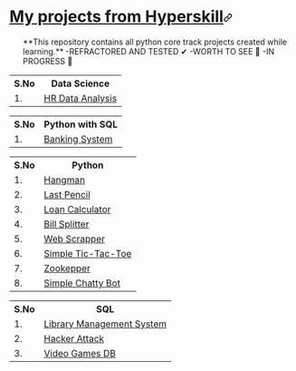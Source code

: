<html lang="en">
<head>
</head>
<body>
<h1 tabindex="-1" id="user-content-what-is-hyperskill-" dir="auto"><a class="heading-link" href="#what-is-hyperskill-">My projects from Hyperskill<svg class="octicon octicon-link" viewBox="0 0 16 16" version="1.1" width="16" height="16" aria-hidden="true"><path d="m7.775 3.275 1.25-1.25a3.5 3.5 0 1 1 4.95 4.95l-2.5 2.5a3.5 3.5 0 0 1-4.95 0 .751.751 0 0 1 .018-1.042.751.751 0 0 1 1.042-.018 1.998 1.998 0 0 0 2.83 0l2.5-2.5a2.002 2.002 0 0 0-2.83-2.83l-1.25 1.25a.751.751 0 0 1-1.042-.018.751.751 0 0 1-.018-1.042Zm-4.69 9.64a1.998 1.998 0 0 0 2.83 0l1.25-1.25a.751.751 0 0 1 1.042.018.751.751 0 0 1 .018 1.042l-1.25 1.25a3.5 3.5 0 1 1-4.95-4.95l2.5-2.5a3.5 3.5 0 0 1 4.95 0 .751.751 0 0 1-.018 1.042.751.751 0 0 1-1.042.018 1.998 1.998 0 0 0-2.83 0l-2.5 2.5a1.998 1.998 0 0 0 0 2.83Z"></path></svg></a></h1>
<ul dir="auto">
**This repository contains all python core track projects created while learning.**
    -REFRACTORED AND TESTED ✔
    -WORTH TO SEE 💎
    -IN PROGRESS 🚧
</ul>
</tbody></table>
  <table>
  <tbody><tr>
    <th>S.No</th>
    <th>Data Science</th>
  </tr>
  <tr>
    <td>1.</td>
    <td><a href="https://github.com/Brzydok/Hyperskill.org/tree/main/Data_Science/HR">HR Data Analysis</a></td>
  </tr>
</tbody></table>
<table>
  <tbody><tr>
    <th>S.No</th>
    <th>Python with SQL</th>
  </tr>
  <tr>
    <td>1.</td>
    <td><a href="https://github.com/Brzydok/Hyperskill.org/tree/main/Python/Simple_Bank">Banking System</a></td>
  </tr>
  </tbody></table>
<table>
  <tbody><tr>
    <th>S.No</th>
    <th>Python</th>
  </tr>
  <tr>
    <td>1.</td>
    <td><a href="https://github.com/Brzydok/Hyperskill.org/tree/main/Python/Hangman">Hangman</a></td>
  </tr>
  <tr>
    <td>2.</td>
    <td><a href="https://github.com/Brzydok/Hyperskill.org/tree/main/Python/Last_Pensil">Last Pencil</a></td>
  </tr>
  <tr>
    <td>3.</td>
     <td><a href="https://github.com/Brzydok/Hyperskill.org/tree/main/Python/Loan_Calculator">Loan Calculator</a></td>
  </tr>
  <tr>
    <td>4.</td>  
    <td><a href="https://github.com/Brzydok/Hyperskill.org/tree/main/Python/Bill_Splitter">Bill Splitter</a></td>
  </tr>
  <tr>
    <td>5.</td>
   <td><a href="https://github.com/Brzydok/Hyperskill.org/tree/main/Python/Web_scrapper">Web Scrapper</a></td>
  </tr>
  <tr>
    <td>6.</td>
    <td><a href="https://github.com/Brzydok/Hyperskill.org/tree/main/Python/Tic-Tac-Toe">Simple Tic-Tac-Toe</a></td>
  </tr>
  <tr>
    <td>7.</td>
    <td><a href="https://github.com/Brzydok/Hyperskill.org/tree/main/Python/Zoo">Zookepper</a></td>
  </tr>
  <tr>
    <td>8.</td>
    <td><a href="https://github.com/Brzydok/Hyperskill.org/tree/main/Python/Simple_Bot">Simple Chatty Bot</a></td>
  </tr>
</tbody></table>  
<table>
  <tbody><tr>
    <th>S.No</th>
    <th>SQL</th>
  </tr>
  <tr>
    <td>1.</td>
    <td><a href="https://github.com/Brzydok/Hyperskill.org/tree/main/SQL/LMS">Library Management System</a></td>
  </tr>
  <tr>
    <td>2.</td>
    <td><a href="https://github.com/Brzydok/Hyperskill.org/tree/main/SQL/Hacker_Attack">Hacker Attack</a></td>
  </tr>
  <tr>
    <td>3.</td>
    <td><a href="https://github.com/Brzydok/Hyperskill.org/tree/main/SQL/Video_Games">Video Games DB</a></td>
  </tr>
</tbody></table>
</article>
          </div>
      </div>
  </readme-toc>
</body>
</html>
